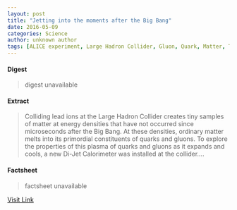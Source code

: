 ```yaml
---
layout: post
title: "Jetting into the moments after the Big Bang"
date: 2016-05-09
categories: Science
author: unknown author
tags: [ALICE experiment, Large Hadron Collider, Gluon, Quark, Matter, Theoretical physics, Quantum mechanics, Mechanics, Physical bodies, Nature, Applied and interdisciplinary physics, Chemistry, Physics, Particle physics, Physical sciences, Nuclear physics, Physical universe]
---
```



#### Digest
>digest unavailable

#### Extract
>Colliding lead ions at the Large Hadron Collider creates tiny samples of matter at energy densities that have not occurred since microseconds after the Big Bang. At these densities, ordinary matter melts into its primordial constituents of quarks and gluons. To explore the properties of this plasma of quarks and gluons as it expands and cools, a new Di-Jet Calorimeter was installed at the collider....

#### Factsheet
>factsheet unavailable

[Visit Link](http://www.sciencedaily.com/releases/2015/06/150619141732.htm)


